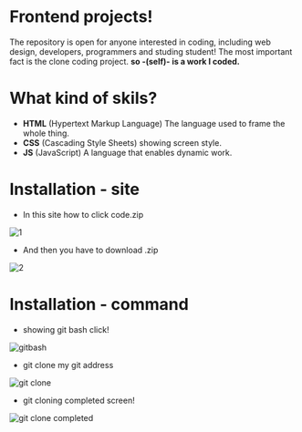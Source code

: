 # Frontend projects!

The repository is open for anyone interested in coding, including web design, developers, programmers and studing student!
The most important fact is the clone coding project. **so -(self)- is a work I coded.**

# What kind of skils?

- **HTML** (Hypertext Markup Language) The language used to frame the whole thing.
- **CSS** (Cascading Style Sheets) showing screen style.
- **JS** (JavaScript)  A language that enables dynamic work.
 
# Installation - site

- In this site how to click code.zip

![1](https://user-images.githubusercontent.com/88642524/130056173-e8d12b09-e08b-46c0-a29b-ef350c262a4e.png "width:100%")

- And then you have to download .zip

![2](https://user-images.githubusercontent.com/88642524/130056794-cb1df51d-4065-4a8a-bcc4-009ec09bff49.png "width:100%")

# Installation - command
 - showing git bash click!
 
 ![gitbash](https://user-images.githubusercontent.com/88642524/130057539-37343646-39a4-412d-88b7-4f50a57a1aa2.png "width:100%")
 
 - git clone my git address
 
 ![git clone](https://user-images.githubusercontent.com/88642524/130057395-73746f9b-0409-4972-82d5-b5224f6d893e.png "width:100%")
 
 - git cloning completed screen!
 
 ![git clone completed](https://user-images.githubusercontent.com/88642524/130057638-7edbba1c-c7bb-4dd6-a085-31d4e3f37170.png)

